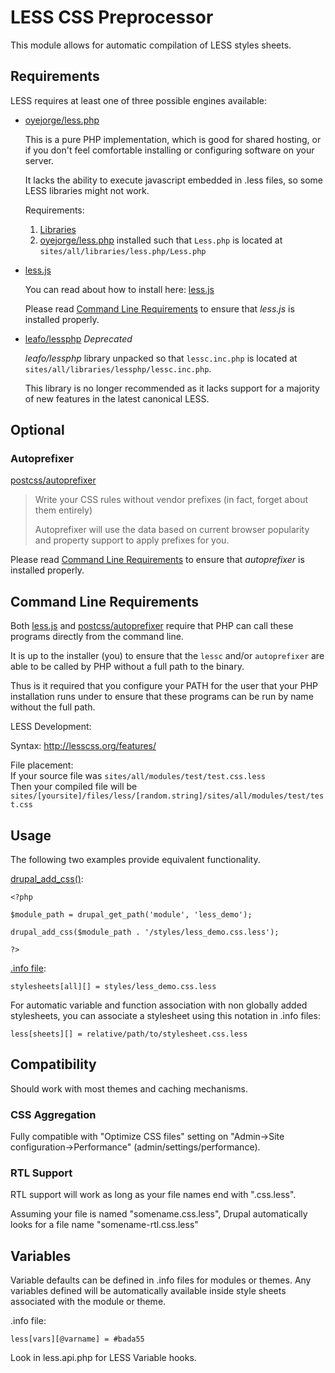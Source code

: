 
LESS CSS Preprocessor
=====================

This module allows for automatic compilation of LESS styles sheets.

Requirements
------------

LESS requires at least one of three possible engines available:

[oyejorge/less.php]: http://lessphp.gpeasy.com/
[less.js]: http://lesscss.org/usage/#command-line-usage
[leafo/lessphp]: http://leafo.net/lessphp/

[Command Line Requirements]: #command

 -  [oyejorge/less.php]
    
    This is a pure PHP implementation, which is good for shared hosting, or if you don't feel comfortable
    installing or configuring software on your server.
    
    It lacks the ability to execute javascript embedded in .less files, so some LESS libraries might not work.
    
    Requirements:
    
    1. [Libraries](https://drupal.org/project/libraries)
    2. [oyejorge/less.php] installed such that `Less.php` is located at `sites/all/libraries/less.php/Less.php`

 -  [less.js]
    
    You can read about how to install here: [less.js]
    
    Please read [Command Line Requirements] to ensure that *less.js* is installed properly.


 - [leafo/lessphp] *Deprecated*
    
    *leafo/lessphp* library unpacked so that `lessc.inc.php` is located at `sites/all/libraries/lessphp/lessc.inc.php`.
    
    This library is no longer recommended as it lacks support for a majority of new features in the latest canonical LESS.

Optional
--------

### Autoprefixer

[postcss/autoprefixer]: https://github.com/postcss/autoprefixer

[postcss/autoprefixer]
> Write your CSS rules without vendor prefixes (in fact, forget about them entirely)
> 
> Autoprefixer will use the data based on current browser popularity and property support to apply prefixes for you.

Please read [Command Line Requirements] to ensure that *autoprefixer* is installed properly.

<a name="command"></a>
Command Line Requirements
-------------------------

Both [less.js] and [postcss/autoprefixer] require that PHP can call these programs directly from the command line.

It is up to the installer (you) to ensure that the `lessc` and/or `autoprefixer` are able to be called by PHP without a full path to the binary.

Thus is it required that you configure your PATH for the user that your PHP installation runs under to ensure that these programs can be run by name without the full path.


LESS Development:

Syntax: http://lesscss.org/features/



File placement:  
If your source file was `sites/all/modules/test/test.css.less`  
Then your compiled file will be `sites/[yoursite]/files/less/[random.string]/sites/all/modules/test/test.css`  

Usage
-----

The following two examples provide equivalent functionality.

[drupal_add_css()]:

    <?php
    
    $module_path = drupal_get_path('module', 'less_demo');
    
    drupal_add_css($module_path . '/styles/less_demo.css.less');
    
    ?>

[drupal_add_css()]: https://api.drupal.org/api/drupal/includes%21common.inc/function/drupal_add_css/7

[.info file]:

    stylesheets[all][] = styles/less_demo.css.less
    
[.info file]: https://www.drupal.org/node/542202

For automatic variable and function association with non globally added
stylesheets, you can associate a stylesheet using this notation in .info files:

    less[sheets][] = relative/path/to/stylesheet.css.less


Compatibility
-------------

Should work with most themes and caching mechanisms.


### CSS Aggregation

Fully compatible with "Optimize CSS files" setting on "Admin->Site configuration->Performance" (admin/settings/performance).


### RTL Support

RTL support will work as long as your file names end with ".css.less".

Assuming your file is named "somename.css.less", Drupal automatically looks for a file name "somename-rtl.css.less"

Variables
---------

Variable defaults can be defined in .info files for modules or themes. Any variables defined will be automatically available inside style sheets associated with the module or theme.

.info file:

    less[vars][@varname] = #bada55

Look in less.api.php for LESS Variable hooks.
